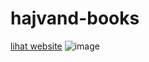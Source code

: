 # hajvand-books
[lihat website](https://siihasann.github.io/hajvand-books/)
![image](![image](https://github.com/siihasann/hajvand-books/assets/113667539/908af2c9-8ca6-42bc-a019-c0cc994a8bed)
)
